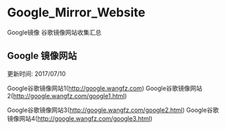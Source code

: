 # Google_Mirror_Website
Google镜像 谷歌镜像网站收集汇总

## Google 镜像网站
更新时间: 2017/07/10

Google谷歌镜像网站1(http://google.wangfz.com)
Google谷歌镜像网站2(http://google.wangfz.com/google1.html)

Google谷歌镜像网站3(http://google.wangfz.com/google2.html)
Google谷歌镜像网站4(http://google.wangfz.com/google3.html)
